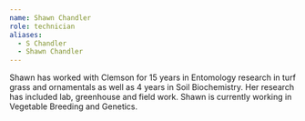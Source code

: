 ```yaml
---
name: Shawn Chandler
role: technician
aliases:
  - S Chandler
  - Shawn Chandler
---
```


Shawn has worked with Clemson for 15 years in Entomology research in turf grass and ornamentals as well as 4 years in Soil Biochemistry.
Her research has included lab, greenhouse and field work.
Shawn is currently working in Vegetable Breeding and Genetics.